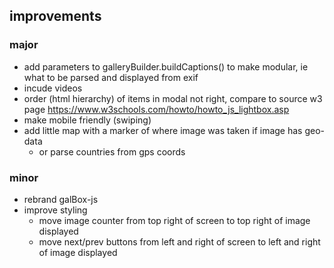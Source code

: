 ## improvements

### major
* add parameters to galleryBuilder.buildCaptions() to make modular, ie what to be parsed and displayed from exif 
* incude videos
* order (html hierarchy) of items in modal not right, compare to source w3 page https://www.w3schools.com/howto/howto_js_lightbox.asp
* make mobile friendly (swiping)
* add little map with a marker of where image was taken if image has geo-data
    * or parse countries from gps coords

### minor
* rebrand galBox-js
* improve styling 
    * move image counter from top right of screen to top right of image displayed
    * move next/prev buttons from left and right of screen to left and right of image displayed